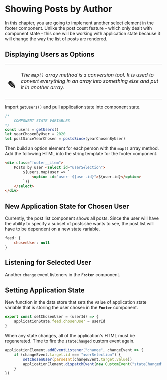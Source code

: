 # Showing Posts by Author

In this chapter, you are going to implement another select element in the footer component. Unlike the post count feature - which only dealt with component state - this one will be working with application state because it will change the way the list of posts are rendered.

## Displaying Users as Options

| | |
|:---:|:---|
| <h1>&#x270e;</h1> |  _The `map()` array method is a conversion tool. It is used to convert everything in an array into something else and put it in another array._ |


Import `getUsers()` and pull application state into component state.

```js
/*
    COMPONENT STATE VARIABLES
*/
const users = getUsers()
let yearChosenByUser = 2020
let postSinceYearChosen = postsSince(yearChosenByUser)
```

Then build an option element for each person with the `map()` array method. Add the following HTML into the string template for the footer component.

```html
<div class="footer__item">
    Posts by user <select id="userSelection">
        ${users.map(user => `
            <option id="user--${user.id}">${user.id}</option>
        `)}
    </select>
</div>
```

## New Application State for Chosen User

Currently, the post list component shows all posts. Since the user will have the ability to specify a subset of posts she wants to see, the post list will have to be dependent on a new state variable.

```js
feed: {
    chosenUser: null
}
```

## Listening for Selected User

Another `change` event listeners in the **`Footer`** component.

## Setting Application State

New function in the data store that sets the value of application state variable that is storing the user chosen in the **`Footer`** component.

```js
export const setChosenUser = (userId) => {
    applicationState.feed.chosenUser = userId
}
```

When any state changes, all of the application's HTML must be regenerated. Time to fire the `stateChanged` custom event again.

```js
applicationElement.addEventListener("change", changeEvent => {
    if (changeEvent.target.id === "userSelection") {
        setChosenUser(parseInt(changeEvent.target.value))
        applicationElement.dispatchEvent(new CustomEvent("stateChanged"))
    }
})
```